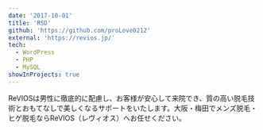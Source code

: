 ```yaml
---
date: '2017-10-01'
title: 'RSD'
github: 'https://github.com/proLove0212'
external: 'https://revios.jp/'
tech:
  - WordPress
  - PHP
  - MySQL
showInProjects: true
---
```


ReVIOSは男性に徹底的に配慮し、お客様が安心して来院でき、質の高い脱毛技術とおもてなしで美しくなるサポートをいたします。大阪・梅田でメンズ脱毛・ヒゲ脱毛ならReVIOS（レヴィオス）へお任せください。
